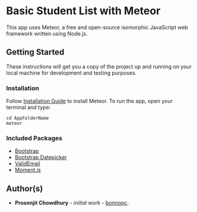 # Basic Student List with Meteor

This app uses Meteor, a free and open-source isomorphic JavaScript web framework written using Node.js.

## Getting Started

These instructions will get you a copy of the project up and running on your local machine for development and testing purposes.

### Installation

Follow [Installation Guide](https://www.meteor.com/install) to install Meteor. To run the app, open your terminal and type:
```
cd AppFolderName
meteor
```

### Included Packages
* [Bootstrap](https://atmospherejs.com/twbs/bootstrap)
* [Bootstrap Datepicker](https://atmospherejs.com/rajit/bootstrap3-datepicker)
* [ValidEmail](https://atmospherejs.com/froatsnook/valid-email)
* [Moment.js](http://momentjs.com/)

## Author(s)
* **Prosenjit Chowdhury** - *initial work* - [bonnopc](https://github.com/bonnopc).
